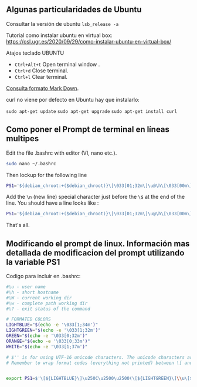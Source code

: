 ## Algunas particularidades de Ubuntu
Consultar la versión de ubuntu
`lsb_release -a`

Tutorial como instalar ubuntu en virtual box:
https://osl.ugr.es/2020/09/29/como-instalar-ubuntu-en-virtual-box/

Atajos teclado UBUNTU
- `Ctrl+Alt+t` Open terminal window .
- `Ctrl+d` Close terminal.
- `Ctrl+l` Clear terminal.



[Consulta formato Mark Down](https://www.markdownguide.org/cheat-sheet/).

curl no viene por defecto en Ubuntu
hay que instalarlo:

`sudo apt-get update`
`sudo apt-get upgrade`
`sudo apt-get install curl `

## Como poner el Prompt de terminal en líneas multipes

Edit the file .bashrc with editor (VI, nano etc.).

```bash
sudo nano ~/.bashrc
```
Then lockup for the following line

```bash
PS1='${debian_chroot:+($debian_chroot)}\[\033[01;32m\]\u@\h\[\033[00m\]:\[\033[01;34m\]\w\[\033[00m\]\$ '
```
Add the `\n` (new line) special character just before the `\$` at the end of the line. You should have a line looks like :

```bash
PS1='${debian_chroot:+($debian_chroot)}\[\033[01;32m\]\u@\h\[\033[00m\]:\[\033[01;34m\]\w\[\033[00m\]\n\$ 
```
That's all.

## Modificando el prompt de linux. Información mas detallada de modificacion del prompt utilizando la variable PS1


Codigo para incluir en .bashrc:

```bash 
#\u - user name
#\h - short hostname
#\W - current working dir
#\w - complete path working dir
#\? - exit status of the command

# FORMATED COLORS 
LIGHTBLUE="$(echo -e '\033[1;34m')"
LIGHTGREEN="$(echo -e '\033[1;32m')"
GREEN="$(echo -e '\033[0;32m')"
ORANGE="$(echo -e '\033[0;33m')"
WHITE="$(echo -e '\033[1;37m')"

# $'' is for using UTF-16 unicode characters. The unicode characters are coded with \u and four hex digits for example \u2143 = ⅃
# Remember to wrap format codes (everything not printed) between \[ and \] otherwise you could have pasting text prompt overriding


export PS1=$'\[${LIGHTBLUE}\]\u250C\u2500\u2500(\[${LIGHTGREEN}\]\\u\[${GREEN}\]@\[${LIGHTGREEN}\]\\h\[${LIGHTBLUE}\]) [\[${ORANGE}\]\\w\[${LIGHTBLUE}\]]\n\u2514\u2500\[${WHITE}\]$ '
```
